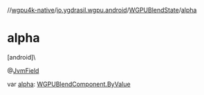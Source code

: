 //[wgpu4k-native](../../../index.md)/[io.ygdrasil.wgpu.android](../index.md)/[WGPUBlendState](index.md)/[alpha](alpha.md)

# alpha

[android]\

@[JvmField](https://kotlinlang.org/api/core/kotlin-stdlib/kotlin.jvm/-jvm-field/index.html)

var [alpha](alpha.md): [WGPUBlendComponent.ByValue](../-w-g-p-u-blend-component/-by-value/index.md)